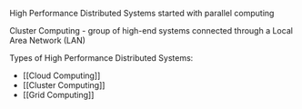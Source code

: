 
High Performance Distributed Systems started with parallel computing

Cluster Computing - group of high-end systems connected through a Local Area Network (LAN)

Types of High Performance Distributed Systems:
- [[Cloud Computing]]
- [[Cluster Computing]]
- [[Grid Computing]]